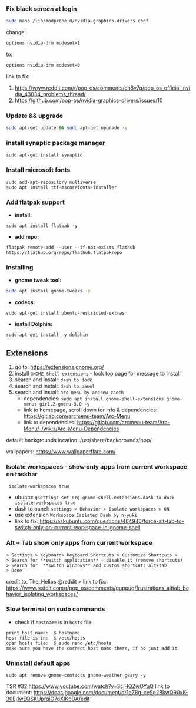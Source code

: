 ### Fix black screen at login

``` bash
sudo nano /lib/modprobe.d/nvidia-graphics-drivers.conf
```

change: 

```  bash
options nvidia-drm modeset=1
```

to:

```  bash
options nvidia-drm modeset=0 
```

link to fix:
  1. https://www.reddit.com/r/pop_os/comments/ch8v7g/pop_os_official_nvidia_43034_problems_thread/
  2. https://github.com/pop-os/nvidia-graphics-drivers/issues/10
  
### Update && upgrade
``` bash
sudo apt-get update && sudo apt-get upgrade -y
```

### install synaptic package manager
```
sudo apt-get install synaptic
```

### Install microsoft fonts
```
sudo add-apt-repository multiverse
sudo apt install ttf-mscorefonts-installer
```

### Add flatpak support
- **install:**
```
sudo apt install flatpak -y
```

- **add repo:**
```
flatpak remote-add --user --if-not-exists flathub https://flathub.org/repo/flathub.flatpakrepo
```

### Installing

- **gnome tweak tool:**
``` bash
sudo apt install gnome-tweaks -y
```

- **codecs:**
```
sudo apt-get install ubuntu-restricted-extras
```

- **install Dolphin:**
```
sudo apt-get install -y dolphin
```


## Extensions

1. go to: https://extensions.gnome.org/
2. install `GNOME Shell extensions` - look top page for message to install
3. search and install: `dash to dock`
4. search and install: `dash to panel`
5. search and install: `arc menu by andrew.zaech`
    - dependencies: `sudo apt install gnome-shell-extensions gnome-menus gir1.2-gmenu-3.0 -y`
    - link to homepage, scroll down for info & dependencies: https://gitlab.com/arcmenu-team/Arc-Menu
    - link to dependencies: https://gitlab.com/arcmenu-team/Arc-Menu/-/wikis/Arc-Menu-Dependencies

default backgrounds location: /usr/share/backgrounds/pop/

wallpapers: https://www.wallpaperflare.com/

### Isolate workspaces - show only apps from current workspace on taskbar
` isolate-workspaces true`
- ubuntu: `gsettings set org.gnome.shell.extensions.dash-to-dock isolate-workspaces true`
- dash to panel: `settings > Behavior > Isolate workspaces > ON`
- use extension `Workspace Isolated Dash by n-yuki`
- link to fix: https://askubuntu.com/questions/464946/force-alt-tab-to-switch-only-on-current-workspace-in-gnome-shell

### Alt + Tab show only apps from current workspace
```
> Settings > Keyboard> Keyboard Shortcuts > Customize Shortcuts >
> Search for **switch application** - disable it (remove shortcuts)
> Search for  **switch windows** add custom shortcut: alt+tab
> Done
```
credit to: The_Helios @reddit > link to fix: https://www.reddit.com/r/pop_os/comments/guppug/frustrations_alttab_behavior_isolating_workspaces/

### Slow terminal on sudo commands
- check if `hostname` is in `hosts` file
```
print host name:  $ hostname 
host file is in:  $ /etc/hosts
open hosts file:  $ sudo nano /etc/hosts
make sure you have the correct host name there, if no just add it
```

### Uninstall default apps
```
sudo apt remove gnome-contacts gnome-weather geary -y
```

TSR #32 https://www.youtube.com/watch?v=3cjHQZwOYqQ
link to document: https://docs.google.com/document/d/1oZ8g-ceSo2BkwQ90xK-30Ej1wEQSKUprqiO7gXIKbDA/edit



